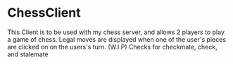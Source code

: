 # ChessClient
This Client is to be used with my chess server, and allows 2 players to play a game of chess. 
Legal moves are displayed when one of the user's pieces are clicked on on the users's turn. 
(W.I.P) Checks for checkmate, check, and stalemate 
